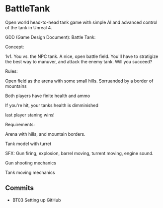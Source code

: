 # BattleTank
Open world head-to-head tank game with simple AI and advanced control of the tank in Unreal 4.

GDD (Game Design Document):
Battle Tank:

Concept:

1v1. You vs. the NPC tank. A nice, open battle field. You'll have to stratigize the best way to manuver, and attack the enemy tank. Will you succeed? 

Rules:

Open field as the arena with some small hills. Sorruanded by a border of mountains

Both players have finite health and ammo

If you're hit, your tanks health is dimminished

last player staning wins!

Requirements:

Arena with hills, and mountain borders.

Tank model with turret

SFX: Gun firing, explosion, barrel moving, turrent moving, engine sound.

Gun shooting mechanics

Tank moving mechanics

## Commits
* BT03 Setting up GitHub
